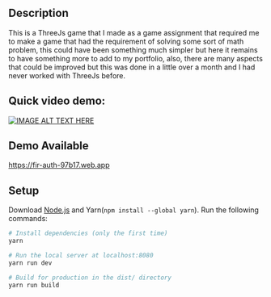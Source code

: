 ## Description

This is a ThreeJs game that I made as a game assignment that required me to make a game that had the requirement of solving some sort of math problem, this could have been something much simpler but here it remains to have something more to add to my portfolio, also, there are many aspects that could be improved but this was done in a little over a month and I had never worked with ThreeJs before. 

## Quick video demo: 
[![IMAGE ALT TEXT HERE](./IMG/output720p25fps.gif)](https://www.youtube.com/watch?v=VKnYyXQ9cZs)



## Demo Available

https://fir-auth-97b17.web.app

## Setup

Download [Node.js](https://nodejs.org/en/download/) and Yarn(`npm install --global yarn`).
Run the following commands:

```bash
# Install dependencies (only the first time)
yarn

# Run the local server at localhost:8080
yarn run dev

# Build for production in the dist/ directory
yarn run build
```
